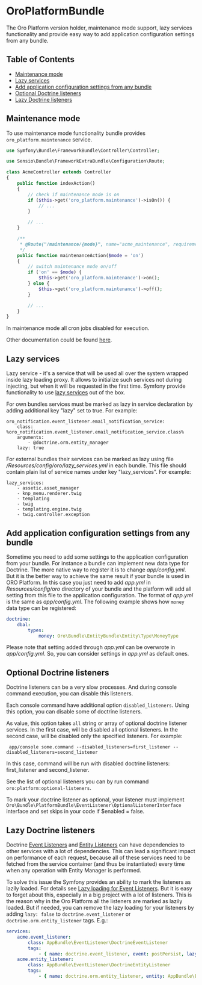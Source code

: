 OroPlatformBundle
=================

The Oro Platform version holder, maintenance mode support, lazy services functionality and provide easy way to add application configuration settings from any bundle.


## Table of Contents ##
 - [Maintenance mode](#maintenance-mode)
 - [Lazy services](#lazy-services)
 - [Add application configuration settings from any bundle](#add-application-configuration-settings-from-any-bundle)
 - [Optional Doctrine listeners](#optional-doctrine-listeners)
 - [Lazy Doctrine listeners](#lazy-doctrine-listeners)


## Maintenance mode ##
To use maintenance mode functionality bundle provides `oro_platform.maintenance` service.

``` php
use Symfony\Bundle\FrameworkBundle\Controller\Controller;

use Sensio\Bundle\FrameworkExtraBundle\Configuration\Route;

class AcmeController extends Controller
{
    public function indexAction()
    {
        // check if maintenance mode is on
        if ($this->get('oro_platform.maintenance')->isOn()) {
            // ...
        }

        // ...
    }

    /**
     * @Route("/maintenance/{mode}", name="acme_maintenance", requirements={"mode"="on|off"})
     */
    public function maintenanceAction($mode = 'on')
    {
        // switch maintenance mode on/off
        if ('on' == $mode) {
            $this->get('oro_platform.maintenance')->on();
        } else {
            $this->get('oro_platform.maintenance')->off();
        }

        // ...
    }
}
```

In maintenance mode all cron jobs disabled for execution.

Other documentation could be found [here](https://github.com/lexik/LexikMaintenanceBundle/blob/master/Resources/doc/index.md).


## Lazy services ##

Lazy service - it's a service that will be used all over the system wrapped inside lazy loading proxy. It allows to
initialize such services not during injecting, but when it will be requested in the first time. Symfony provide
functionality to use [lazy services](http://symfony.com/doc/2.3/components/dependency_injection/lazy_services.html)
out of the box.

For own bundles services must be marked as lazy in service declaration by adding additional key "lazy" set to true.
For example:
```
oro_notification.event_listener.email_notification_service:
    class: %oro_notification.event_listener.email_notification_service.class%
    arguments:
        - @doctrine.orm.entity_manager
    lazy: true
```

For external bundles their services can be marked as lazy using file _/Resources/config/oro/lazy\_services.yml_ in each
bundle. This file should contain plain list of service names under key "lazy_services". For example:
```
lazy_services:
    - assetic.asset_manager
    - knp_menu.renderer.twig
    - templating
    - twig
    - templating.engine.twig
    - twig.controller.exception
```


## Add application configuration settings from any bundle ##

Sometime you need to add some settings to the application configuration from your bundle. For instance a bundle can implement new data type for Doctrine. The more native way to register it is to change _app/config.yml_. But it is the better way to achieve the same result if your bundle is used in ORO Platform. In this case you just need to add _app.yml_ in _Resources/config/oro_ directory of your bundle and the platform will add all setting from this file to the application configuration. The format of _app.yml_ is the same as _app/config.yml_.
The following example shows how `money` data type can be registered:

``` yaml
doctrine:
    dbal:
        types:
            money: Oro\Bundle\EntityBundle\Entity\Type\MoneyType
```

Please note that setting added through _app.yml_ can be overwrote in _app/config.yml_. So, you can consider settings in _app.yml_ as default ones.


## Optional Doctrine listeners ##

Doctrine listeners can be a very slow processes. And during console command execution, you can disable this listeners.

Each console command have additional option `disabled_listeners`. Using this option, you can disable some of doctrine listeners.

As value, this option takes `all` string or array of optional doctrine listener services. In the first case, will be disabled all optional listeners. In the second case, will be disabled only the specified listeners. For example:

```
 app/console some.command --disabled_listeners=first_listener --disabled_listeners=second_listener
```

In this case, command will be run with disabled doctrine listeners: first_listener and second_listener.

See the list of optional listeners you can by run command `oro:platform:optional-listeners`.

To mark your doctrine listener as optional, your listener must implement `Oro\Bundle\PlatformBundle\EventListener\OptionalListenerInterface` interface and set skips in your code if $enabled = false.

## Lazy Doctrine listeners ##

Doctrine [Event Listeners](https://symfony.com/doc/current/doctrine/event_listeners_subscribers.html)
and [Entity Listeners](https://symfony.com/doc/current/bundles/DoctrineBundle/entity-listeners.html)
can have dependencies to other services with a lot of dependencies. This can lead a significant impact on
performance of each request, because all of these services need to be fetched from the service container
(and thus be instantiated) every time when any operation with Entity Manager is performed.

To solve this issue the Symfony provides an ability to mark the listeners as lazily loaded. For details see
[Lazy loading for Event Listeners](https://symfony.com/doc/current/doctrine/event_listeners_subscribers.html#lazy-loading-for-event-listeners).
But it is easy to forget about this, especially in a big project with a lot of listeners. This is the reason why in
the Oro Platform all the listeners are marked as lazily loaded. But if needed, you can remove the lazy loading
for your listeners by adding `lazy: false` to `doctrine.event_listener` or `doctrine.orm.entity_listener` tags. E.g.:

```yaml
services:
    acme.event_listener:
        class: AppBundle\EventListener\DoctrineEventListener
        tags:
            - { name: doctrine.event_listener, event: postPersist, lazy: false }
    acme.entity_listener:
        class: AppBundle\EventListener\DoctrineEntityListener
        tags:
            - { name: doctrine.orm.entity_listener, entity: AppBundle\Entity\MyEntity, event: postPersist, lazy: false }
```
